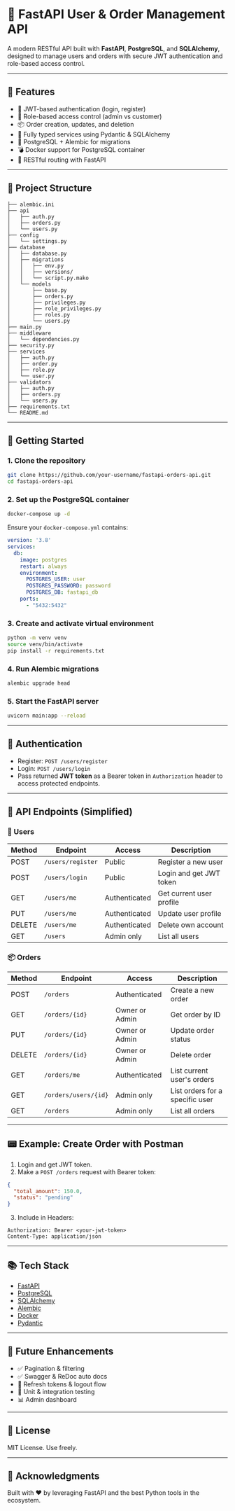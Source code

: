 # 🧩 FastAPI User & Order Management API

A modern RESTful API built with **FastAPI**, **PostgreSQL**, and **SQLAlchemy**, designed to manage users and orders with secure JWT authentication and role-based access control.

---

## 🚀 Features

- 🔐 JWT-based authentication (login, register)
- 👥 Role-based access control (admin vs customer)
- 📦 Order creation, updates, and deletion
- 📄 Fully typed services using Pydantic & SQLAlchemy
- 📃 PostgreSQL + Alembic for migrations
- 💣 Docker support for PostgreSQL container
- 📨 RESTful routing with FastAPI

---

## 📁 Project Structure

```
├── alembic.ini
├── api
│   ├── auth.py
│   ├── orders.py
│   └── users.py
├── config
│   └── settings.py
├── database
│   ├── database.py
│   ├── migrations
│   │   ├── env.py
│   │   ├── versions/
│   │   └── script.py.mako
│   └── models
│       ├── base.py
│       ├── orders.py
│       ├── privileges.py
│       ├── role_privileges.py
│       ├── roles.py
│       └── users.py
├── main.py
├── middleware
│   └── dependencies.py
├── security.py
├── services
│   ├── auth.py
│   ├── order.py
│   ├── role.py
│   └── user.py
├── validators
│   ├── auth.py
│   ├── orders.py
│   └── users.py
├── requirements.txt
└── README.md
```

---

## 💠 Getting Started

### 1. Clone the repository

```bash
git clone https://github.com/your-username/fastapi-orders-api.git
cd fastapi-orders-api
```

### 2. Set up the PostgreSQL container

```bash
docker-compose up -d
```

Ensure your `docker-compose.yml` contains:

```yaml
version: '3.8'
services:
  db:
    image: postgres
    restart: always
    environment:
      POSTGRES_USER: user
      POSTGRES_PASSWORD: password
      POSTGRES_DB: fastapi_db
    ports:
      - "5432:5432"
```

### 3. Create and activate virtual environment

```bash
python -m venv venv
source venv/bin/activate
pip install -r requirements.txt
```

### 4. Run Alembic migrations

```bash
alembic upgrade head
```

### 5. Start the FastAPI server

```bash
uvicorn main:app --reload
```

---

## 🔐 Authentication

- Register: `POST /users/register`
- Login: `POST /users/login`
- Pass returned **JWT token** as a Bearer token in `Authorization` header to access protected endpoints.

---

## 🧪 API Endpoints (Simplified)

### 👤 Users

| Method | Endpoint             | Access        | Description              |
|--------|----------------------|---------------|--------------------------|
| POST   | `/users/register`    | Public        | Register a new user      |
| POST   | `/users/login`       | Public        | Login and get JWT token  |
| GET    | `/users/me`          | Authenticated | Get current user profile |
| PUT    | `/users/me`          | Authenticated | Update user profile      |
| DELETE | `/users/me`          | Authenticated | Delete own account       |
| GET    | `/users`             | Admin only    | List all users           |

### 📦 Orders

| Method | Endpoint                | Access                  | Description                          |
|--------|-------------------------|-------------------------|--------------------------------------|
| POST   | `/orders`               | Authenticated           | Create a new order                   |
| GET    | `/orders/{id}`          | Owner or Admin          | Get order by ID                      |
| PUT    | `/orders/{id}`          | Owner or Admin          | Update order status                  |
| DELETE | `/orders/{id}`          | Owner or Admin          | Delete order                         |
| GET    | `/orders/me`            | Authenticated           | List current user's orders           |
| GET    | `/orders/users/{id}`    | Admin only              | List orders for a specific user      |
| GET    | `/orders`               | Admin only              | List all orders                      |

---

## 📟 Example: Create Order with Postman

1. Login and get JWT token.
2. Make a `POST /orders` request with Bearer token:

```json
{
  "total_amount": 150.0,
  "status": "pending"
}
```

3. Include in Headers:

```
Authorization: Bearer <your-jwt-token>
Content-Type: application/json
```

---

## 📚 Tech Stack

- [FastAPI](https://fastapi.tiangolo.com/)
- [PostgreSQL](https://www.postgresql.org/)
- [SQLAlchemy](https://www.sqlalchemy.org/)
- [Alembic](https://alembic.sqlalchemy.org/)
- [Docker](https://www.docker.com/)
- [Pydantic](https://docs.pydantic.dev/)

---

## 📌 Future Enhancements

- ✅ Pagination & filtering
- ✅ Swagger & ReDoc auto docs
- 🔐 Refresh tokens & logout flow
- 🥚 Unit & integration testing
- 📊 Admin dashboard

---

## 📄 License

MIT License. Use freely.

---

## 🙌 Acknowledgments

Built with ❤️ by leveraging FastAPI and the best Python tools in the ecosystem.
